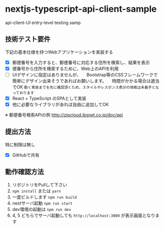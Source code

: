 # nextjs-typescript-api-client-sample
api-client-UI entry-level testing samp

## 技術テスト要件
下記の基本仕様を持つWebアプリケーションを実装する

- [x] 郵便番号を入力すると、郵便番号に対応する住所を検索し、結果を表示
- [x] 便番号から住所を検索するために、Web上のAPIを利用
- [ ] UIデザインに指定はありませんが、
　Bootstrap等のCSSフレームワークで簡単にデザイン出来そうであればお願いします。
　時間がかかる場合は適当でOK
 `動く実装までを先に確認頂くため、スタイルやレスポンス表示の体裁は未着手となっております`
- [x] React + TypeScript のSPAとして実装
- [x] 他に必要なライブラリがあれば自由に追加してOK

※ 郵便番号検索APIの例
http://zipcloud.ibsnet.co.jp/doc/api

## 提出方法
特に制限は無し

- [x] GitHubで共有

## 動作確認方法

1. リポジトリをPullして下さい
2. `npm install` または `yarn`
3. 一度ビルドします `npm run build`
4. nextサーバ起動 `npm run start`
5. dev環境の起動は `npm run dev`
6. 4, 5 どちらでサーバ起動しても `http://localhost:3000` が表示画面となります
